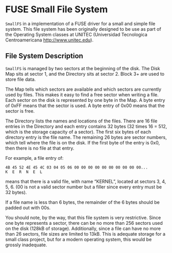 FUSE Small File System
======================

`SmallFS` in a implementation of a FUSE driver for a small and simple file system.  This file system has been originally designed to be use as part of the Operating System classes at UNITEC (Universidad Tecnologica Centroamericana http://www.unitec.edu).

File System Description
-----------------------
`SmallFS` is managed by two sectors at the beginning of the disk.  The Disk Map sits at sector 1, and the Directory sits at sector 2.  Block 3+ are used to store file data.

The Map tells which sectors are available and which sectors are currently used by files.  This makes it easy to find a free sector when writing a file.  Each sector on the disk is represented by one byte in the Map.  A byte entry of 0xFF means that the sector is used.  A byte entry of 0x00 means that the sector is free. 

The Directory lists the names and locations of the files.  There are 16 file entries in the Directory and each entry contains 32 bytes  (32 times 16 = 512, which is the storage capacity of a sector).  The first six bytes of each directory entry is the file name.  The remaining 26 bytes are sector numbers, which tell where the file is on the disk.  If the first byte of the entry is 0x0, then there is no file at that entry.

For example, a file entry of:

```
4B 45 52 4E 45 4C 03 04 05 06 00 00 00 00 00 00 00 00 00 00...
K  E  R  N  E  L
```

means that there is a valid file, with name “KERNEL”, located at sectors 3, 4, 5, 6.  (00 is not a valid sector number but a filler since every entry must be 32 bytes).

If a file name is less than 6 bytes, the remainder of the 6 bytes should be padded out with 00s.

You should note, by the way, that this file system is very restrictive.  Since one byte represents a sector, there can be no more than 256 sectors used on the disk (128kB of storage).  Additionally, since a file can have no more than 26 sectors, file sizes are limited to 13kB.  This is adequate storage for a small class project, but for a modern operating system, this would be grossly inadequate.
